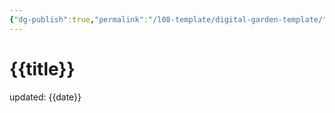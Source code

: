 ```yaml
---
{"dg-publish":true,"permalink":"/l08-template/digital-garden-template/","dgPassFrontmatter":true}
---
```



# {{title}}
updated: {{date}}